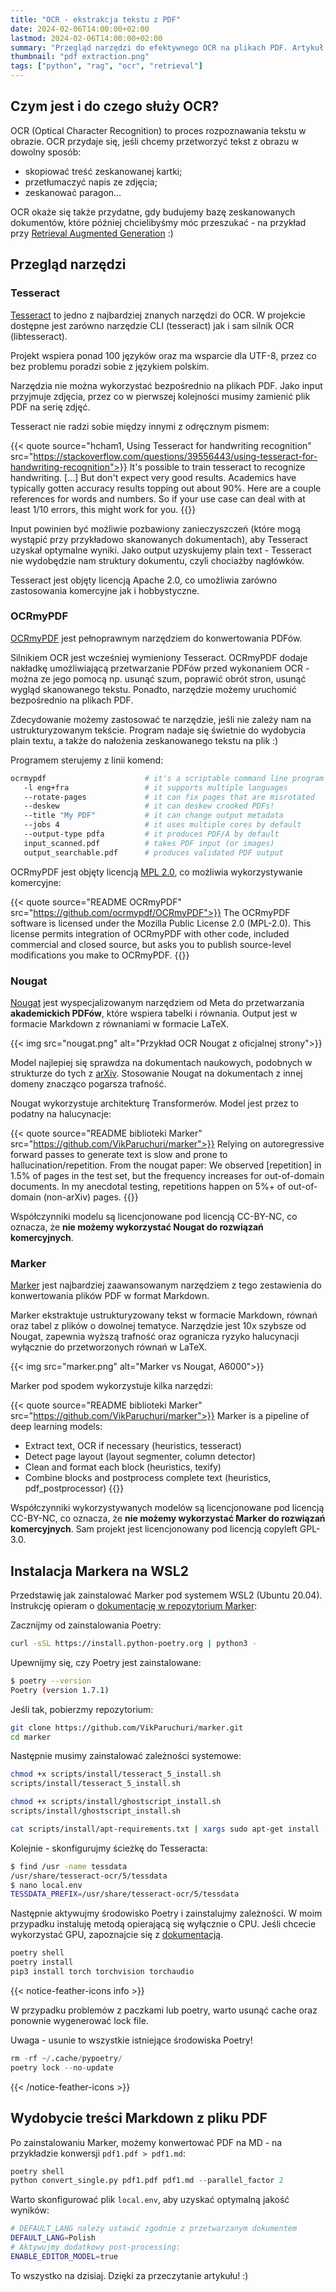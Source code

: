 ```yaml
---
title: "OCR - ekstrakcja tekstu z PDF"
date: 2024-02-06T14:00:00+02:00
lastmod: 2024-02-06T14:00:00+02:00
summary: "Przegląd narzędzi do efektywnego OCR na plikach PDF. Artykuł pozwoli Ci polepszyć jakość wydobywanego tekstu ze swoich dokumentów! 📄"
thumbnail: "pdf extraction.png"
tags: ["python", "rag", "ocr", "retrieval"]
---
```


## Czym jest i do czego służy OCR?

OCR (Optical Character Recognition) to proces rozpoznawania tekstu w obrazie. OCR przydaje się, jeśli chcemy przetworzyć tekst z obrazu w dowolny sposób:
- skopiować treść zeskanowanej kartki;
- przetłumaczyć napis ze zdjęcia;
- zeskanować paragon...

OCR okaże się także przydatne, gdy budujemy bazę zeskanowanych dokumentów, które później chcielibyśmy móc przeszukać - na przykład przy [Retrieval Augmented Generation](/blog/retrieval-augmented-generation/) :)

## Przegląd narzędzi

### Tesseract

[Tesseract](https://github.com/tesseract-ocr/tesseract) to jedno z najbardziej znanych narzędzi do OCR. W projekcie dostępne jest zarówno narzędzie CLI (tesseract) jak i sam silnik OCR (libtesseract).

Projekt wspiera ponad 100 języków oraz ma wsparcie dla UTF-8, przez co bez problemu poradzi sobie z językiem polskim.

Narzędzia nie można wykorzystać bezpośrednio na plikach PDF. Jako input przyjmuje zdjęcia, przez co w pierwszej kolejności musimy zamienić plik PDF na serię zdjęć. 

Tesseract nie radzi sobie między innymi z odręcznym pismem:

{{< quote source="hcham1, Using Tesseract for handwriting recognition" src="https://stackoverflow.com/questions/39556443/using-tesseract-for-handwriting-recognition">}}
It's possible to train tesseract to recognize handwriting. [...] But don't expect very good results. Academics have typically gotten accuracy results topping out about 90%. Here are a couple references for words and numbers. So if your use case can deal with at least 1/10 errors, this might work for you.
{{</quote>}}

Input powinien być możliwie pozbawiony zanieczyszczeń (które mogą wystąpić przy przykładowo skanowanych dokumentach), aby Tesseract uzyskał optymalne wyniki. Jako output uzyskujemy plain text - Tesseract nie wydobędzie nam struktury dokumentu, czyli chociażby nagłówków. 

Tesseract jest objęty licencją Apache 2.0, co umożliwia zarówno zastosowania komercyjne jak i hobbystyczne.

### OCRmyPDF

[OCRmyPDF](https://github.com/ocrmypdf/OCRmyPDF) jest pełnoprawnym narzędziem do konwertowania PDFów. 

Silnikiem OCR jest wcześniej wymieniony Tesseract. OCRmyPDF dodaje nakładkę umożliwiającą przetwarzanie PDFów przed wykonaniem OCR - można ze jego pomocą np. usunąć szum, poprawić obrót stron, usunąć wygląd skanowanego tekstu. Ponadto, narzędzie możemy uruchomić bezpośrednio na plikach PDF. 

Zdecydowanie możemy zastosować te narzędzie, jeśli nie zależy nam na ustrukturyzowanym tekście. Program nadaje się świetnie do wydobycia plain textu, a także do nałożenia zeskanowanego tekstu na plik :)

Programem sterujemy z linii komend:

```bash
ocrmypdf                      # it's a scriptable command line program
   -l eng+fra                 # it supports multiple languages
   --rotate-pages             # it can fix pages that are misrotated
   --deskew                   # it can deskew crooked PDFs!
   --title "My PDF"           # it can change output metadata
   --jobs 4                   # it uses multiple cores by default
   --output-type pdfa         # it produces PDF/A by default
   input_scanned.pdf          # takes PDF input (or images)
   output_searchable.pdf      # produces validated PDF output
```

OCRmyPDF jest objęty licencją [MPL 2.0](https://www.tldrlegal.com/license/mozilla-public-license-2-0-mpl-2), co możliwia wykorzystywanie komercyjne:

{{< quote source="README OCRmyPDF" src="https://github.com/ocrmypdf/OCRmyPDF">}}
The OCRmyPDF software is licensed under the Mozilla Public License 2.0 (MPL-2.0). This license permits integration of OCRmyPDF with other code, included commercial and closed source, but asks you to publish source-level modifications you make to OCRmyPDF.
{{</quote>}}

### Nougat

[Nougat](https://github.com/facebookresearch/nougat) jest wyspecjalizowanym narzędziem od Meta do przetwarzania **akademickich PDFów**, które wspiera tabelki i równania. Output jest w formacie Markdown z równaniami w formacie LaTeX.

{{< img src="nougat.png" alt="Przykład OCR Nougat z oficjalnej strony">}}

Model najlepiej się sprawdza na dokumentach naukowych, podobnych w strukturze do tych z [arXiv](https://arxiv.org/). Stosowanie Nougat na dokumentach z innej domeny znacząco pogarsza trafność.

Nougat wykorzystuje architekturę Transformerów. Model jest przez to podatny na halucynacje:

{{< quote source="README biblioteki Marker" src="https://github.com/VikParuchuri/marker">}}
Relying on autoregressive forward passes to generate text is slow and prone to hallucination/repetition. From the nougat paper: We observed [repetition] in 1.5% of pages in the test set, but the frequency increases for out-of-domain documents. In my anecdotal testing, repetitions happen on 5%+ of out-of-domain (non-arXiv) pages.
{{</quote>}}

Współczynniki modelu są licencjonowane pod licencją CC-BY-NC, co oznacza, że **nie możemy wykorzystać Nougat do rozwiązań komercyjnych**.

### Marker

[Marker](https://github.com/VikParuchuri/marker) jest najbardziej zaawansowanym narzędziem z tego zestawienia do konwertowania plików PDF w format Markdown. 

Marker ekstraktuje ustrukturyzowany tekst w formacie Markdown, równań oraz tabel z plików o dowolnej tematyce. Narzędzie jest 10x szybsze od Nougat, zapewnia wyższą trafność oraz ogranicza ryzyko halucynacji wyłącznie do przetworzonych równań w LaTeX.   

{{< img src="marker.png" alt="Marker vs Nougat, A6000">}}

Marker pod spodem wykorzystuje kilka narzędzi:

{{< quote source="README biblioteki Marker" src="https://github.com/VikParuchuri/marker">}}
Marker is a pipeline of deep learning models:

- Extract text, OCR if necessary (heuristics, tesseract)
- Detect page layout (layout segmenter, column detector)
- Clean and format each block (heuristics, texify)
- Combine blocks and postprocess complete text (heuristics, pdf_postprocessor) 
{{</quote>}}

Współczynniki wykorzystywanych modelów są licencjonowane pod licencją CC-BY-NC, co oznacza, że **nie możemy wykorzystać Marker do rozwiązań komercyjnych**. Sam projekt jest licencjonowany pod licencją copyleft GPL-3.0.


## Instalacja Markera na WSL2

Przedstawię jak zainstalować Marker pod systemem WSL2 (Ubuntu 20.04). Instrukcję opieram o [dokumentację w repozytorium Marker](https://github.com/VikParuchuri/marker):

Zacznijmy od zainstalowania Poetry:

```bash
curl -sSL https://install.python-poetry.org | python3 -
```

Upewnijmy się, czy Poetry jest zainstalowane:

```bash
$ poetry --version
Poetry (version 1.7.1)
```

Jeśli tak, pobierzmy repozytorium:

```bash
git clone https://github.com/VikParuchuri/marker.git
cd marker
```

Następnie musimy zainstalować zależności systemowe:

```bash
chmod +x scripts/install/tesseract_5_install.sh
scripts/install/tesseract_5_install.sh

chmod +x scripts/install/ghostscript_install.sh
scripts/install/ghostscript_install.sh

cat scripts/install/apt-requirements.txt | xargs sudo apt-get install -y
```

Kolejnie - skonfigurujmy ścieżkę do Tesseracta:

```bash
$ find /usr -name tessdata
/usr/share/tesseract-ocr/5/tessdata
$ nano local.env
TESSDATA_PREFIX=/usr/share/tesseract-ocr/5/tessdata
```

Następnie aktywujmy środowisko Poetry i zainstalujmy zależności. W moim przypadku instaluję metodą opierającą się wyłącznie o CPU. Jeśli chcecie wykorzystać GPU, zapoznajcie się z [dokumentacją](https://github.com/VikParuchuri/marker).

```bash
poetry shell
poetry install
pip3 install torch torchvision torchaudio
```

{{< notice-feather-icons info >}}

W przypadku problemów z paczkami lub poetry, warto usunąć cache oraz ponownie wygenerować lock file.

Uwaga - usunie to wszystkie istniejące środowiska Poetry! 

```python
rm -rf ~/.cache/pypoetry/
poetry lock --no-update
```

{{< /notice-feather-icons >}}

## Wydobycie treści Markdown z pliku PDF

Po zainstalowaniu Marker, możemy konwertować PDF na MD - na przykładzie konwersji `pdf1.pdf > pdf1.md`:

```python
poetry shell
python convert_single.py pdf1.pdf pdf1.md --parallel_factor 2
```

Warto skonfigurować plik `local.env`, aby uzyskać optymalną jakość wyników:

```bash
# DEFAULT_LANG należy ustawić zgodnie z przetwarzanym dokumentem
DEFAULT_LANG=Polish
# Aktywujmy dodatkowy post-processing:
ENABLE_EDITOR_MODEL=true 
```

To wszystko na dzisiaj. Dzięki za przeczytanie artykułu! :)